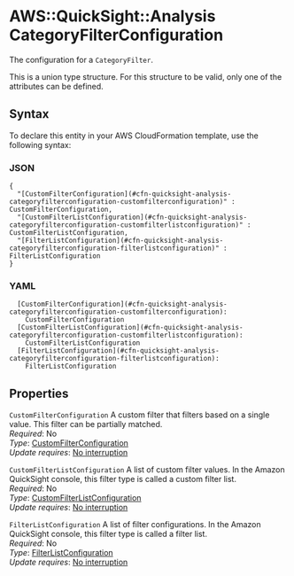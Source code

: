 # AWS::QuickSight::Analysis CategoryFilterConfiguration<a name="aws-properties-quicksight-analysis-categoryfilterconfiguration"></a>

The configuration for a `CategoryFilter`\.

This is a union type structure\. For this structure to be valid, only one of the attributes can be defined\.

## Syntax<a name="aws-properties-quicksight-analysis-categoryfilterconfiguration-syntax"></a>

To declare this entity in your AWS CloudFormation template, use the following syntax:

### JSON<a name="aws-properties-quicksight-analysis-categoryfilterconfiguration-syntax.json"></a>

```
{
  "[CustomFilterConfiguration](#cfn-quicksight-analysis-categoryfilterconfiguration-customfilterconfiguration)" : CustomFilterConfiguration,
  "[CustomFilterListConfiguration](#cfn-quicksight-analysis-categoryfilterconfiguration-customfilterlistconfiguration)" : CustomFilterListConfiguration,
  "[FilterListConfiguration](#cfn-quicksight-analysis-categoryfilterconfiguration-filterlistconfiguration)" : FilterListConfiguration
}
```

### YAML<a name="aws-properties-quicksight-analysis-categoryfilterconfiguration-syntax.yaml"></a>

```
  [CustomFilterConfiguration](#cfn-quicksight-analysis-categoryfilterconfiguration-customfilterconfiguration): 
    CustomFilterConfiguration
  [CustomFilterListConfiguration](#cfn-quicksight-analysis-categoryfilterconfiguration-customfilterlistconfiguration): 
    CustomFilterListConfiguration
  [FilterListConfiguration](#cfn-quicksight-analysis-categoryfilterconfiguration-filterlistconfiguration): 
    FilterListConfiguration
```

## Properties<a name="aws-properties-quicksight-analysis-categoryfilterconfiguration-properties"></a>

`CustomFilterConfiguration`  <a name="cfn-quicksight-analysis-categoryfilterconfiguration-customfilterconfiguration"></a>
A custom filter that filters based on a single value\. This filter can be partially matched\.  
*Required*: No  
*Type*: [CustomFilterConfiguration](aws-properties-quicksight-analysis-customfilterconfiguration.md)  
*Update requires*: [No interruption](https://docs.aws.amazon.com/AWSCloudFormation/latest/UserGuide/using-cfn-updating-stacks-update-behaviors.html#update-no-interrupt)

`CustomFilterListConfiguration`  <a name="cfn-quicksight-analysis-categoryfilterconfiguration-customfilterlistconfiguration"></a>
A list of custom filter values\. In the Amazon QuickSight console, this filter type is called a custom filter list\.  
*Required*: No  
*Type*: [CustomFilterListConfiguration](aws-properties-quicksight-analysis-customfilterlistconfiguration.md)  
*Update requires*: [No interruption](https://docs.aws.amazon.com/AWSCloudFormation/latest/UserGuide/using-cfn-updating-stacks-update-behaviors.html#update-no-interrupt)

`FilterListConfiguration`  <a name="cfn-quicksight-analysis-categoryfilterconfiguration-filterlistconfiguration"></a>
A list of filter configurations\. In the Amazon QuickSight console, this filter type is called a filter list\.  
*Required*: No  
*Type*: [FilterListConfiguration](aws-properties-quicksight-analysis-filterlistconfiguration.md)  
*Update requires*: [No interruption](https://docs.aws.amazon.com/AWSCloudFormation/latest/UserGuide/using-cfn-updating-stacks-update-behaviors.html#update-no-interrupt)